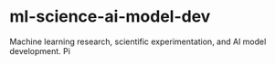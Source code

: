 # ml-science-ai-model-dev
Machine learning research, scientific experimentation, and Al model development. Pi
